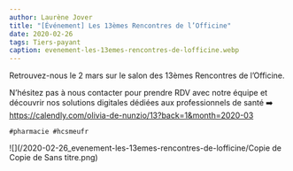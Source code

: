 ```yaml
---
author: Laurène Jover
title: "[Événement] Les 13èmes Rencontres de l’Officine"
date: 2020-02-26
tags: Tiers-payant
caption: evenement-les-13emes-rencontres-de-lofficine.webp
---
```


Retrouvez-nous le 2 mars sur le salon des 13èmes Rencontres de l’Officine.

N’hésitez pas à nous contacter pour prendre RDV avec notre équipe et découvrir nos solutions digitales dédiées aux professionnels de santé ➡️
<https://calendly.com/olivia-de-nunzio/13?back=1&month=2020-03>

    #pharmacie #hcsmeufr

![](/2020-02-26_evenement-les-13emes-rencontres-de-lofficine/Copie de Copie de Sans titre.png)
